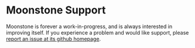 # Moonstone Support

Moonstone is forever a work-in-progress, and is always interested in improving itself. If you experience a problem and would like support, please [report an issue at its github homepage](https://github.com/byrnereese/mkdocs-moonstone/issues).


